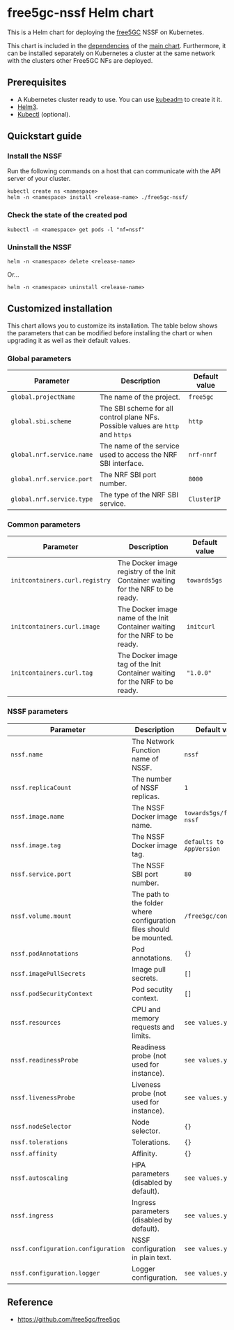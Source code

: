 # free5gc-nssf Helm chart

This is a Helm chart for deploying the [free5GC](https://github.com/free5gc/free5gc) NSSF on Kubernetes.

This chart is included in the [dependencies](/charts/free5gc/charts) of the [main chart](/charts/free5gc). Furthermore, it can be installed separately on Kubernetes a cluster at the same network with the clusters other Free5GC NFs are deployed.

## Prerequisites
 - A Kubernetes cluster ready to use. You can use [kubeadm](https://kubernetes.io/docs/setup/production-environment/tools/kubeadm/create-cluster-kubeadm/) to create it it.
 - [Helm3](https://helm.sh/docs/intro/install/).
 - [Kubectl](https://kubernetes.io/docs/tasks/tools/install-kubectl/) (optional).

## Quickstart guide

### Install the NSSF
Run the following commands on a host that can communicate with the API server of your cluster.
```console
kubectl create ns <namespace>
helm -n <namespace> install <release-name> ./free5gc-nssf/
```

### Check the state of the created pod
```console
kubectl -n <namespace> get pods -l "nf=nssf"
```

### Uninstall the NSSF
```console
helm -n <namespace> delete <release-name>
```
Or...
```console
helm -n <namespace> uninstall <release-name>
```

## Customized installation
This chart allows you to customize its installation. The table below shows the parameters that can be modified before installing the chart or when upgrading it as well as their default values.

### Global parameters

| Parameter | Description | Default value |
| --- | --- | --- |
| `global.projectName` | The name of the project. | `free5gc` |
| `global.sbi.scheme` | The SBI scheme for all control plane NFs. Possible values are `http` and `https` | `http` |
| `global.nrf.service.name` | The name of the service used to access the NRF SBI interface. | `nrf-nnrf` |
| `global.nrf.service.port` | The NRF SBI port number. | `8000` |
| `global.nrf.service.type` | The type of the NRF SBI service. | `ClusterIP` |

### Common parameters
| Parameter | Description | Default value |
| --- | --- | --- |
| `initcontainers.curl.registry` | The Docker image registry of the Init Container waiting for the NRF to be ready. | `towards5gs` |
| `initcontainers.curl.image` | The Docker image name of the Init Container waiting for the NRF to be ready. | `initcurl` |
| `initcontainers.curl.tag` | The Docker image tag of the Init Container waiting for the NRF to be ready. | `"1.0.0"` |

### NSSF parameters

| Parameter | Description | Default value |
| --- | --- | --- |
| `nssf.name` | The Network Function name of NSSF. | `nssf` |
| `nssf.replicaCount` | The number of NSSF replicas. | `1` |
| `nssf.image.name` | The NSSF Docker image name. | `towards5gs/free5gc-nssf` |
| `nssf.image.tag` | The NSSF Docker image tag. | `defaults to chart AppVersion` |
| `nssf.service.port` | The NSSF SBI port number. | `80` |
| `nssf.volume.mount` | The path to the folder where configuration files should be mounted. | `/free5gc/config/`|
| `nssf.podAnnotations` | Pod annotations. | `{}`|
| `nssf.imagePullSecrets` | Image pull secrets. | `[]`|
| `nssf.podSecurityContext` | Pod secutity context. | `[]`|
| `nssf.resources` | CPU and memory requests and limits. | `see values.yaml`|
| `nssf.readinessProbe` | Readiness probe (not used for instance). | `see values.yaml`|
| `nssf.livenessProbe` | Liveness probe (not used for instance). | `see values.yaml`|
| `nssf.nodeSelector` | Node selector. | `{}`|
| `nssf.tolerations` | Tolerations. | `{}`|
| `nssf.affinity` | Affinity. | `{}`|
| `nssf.autoscaling` | HPA parameters (disabled by default). | `see values.yaml`|
| `nssf.ingress` | Ingress parameters (disabled by default). | `see values.yaml`|
| `nssf.configuration.configuration` | NSSF configuration in plain text. | `see values.yaml`|
| `nssf.configuration.logger` | Logger configuration. | `see values.yaml`|


## Reference
 - https://github.com/free5gc/free5gc